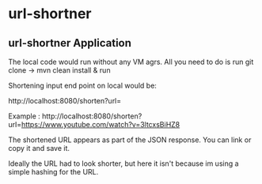 # url-shortner
## url-shortner Application

The local code would run without any VM agrs. All you need to do is run git clone -> mvn clean install & run

Shortening input end point on local would be:

http://localhost:8080/shorten?url=<URL>

Example : http://localhost:8080/shorten?url=https://www.youtube.com/watch?v=3ltcxsBiHZ8

The shortened URL appears as part of the JSON response. You can link or copy it and save it.

Ideally the URL had to look shorter, but here it isn't because im using a simple hashing for the URL.